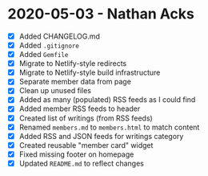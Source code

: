 # 2020-05-03 - Nathan Acks

- [X] Added CHANGELOG.md
- [X] Added `.gitignore`
- [X] Added `Gemfile`
- [X] Migrate to Netlify-style redirects
- [X] Migrate to Netlify-style build infrastructure
- [X] Separate member data from page
- [X] Clean up unused files
- [X] Added as many (populated) RSS feeds as I could find
- [X] Added member RSS feeds to header
- [X] Created list of writings (from RSS feeds)
- [X] Renamed `members.md` to `members.html` to match content
- [X] Added RSS and JSON feeds for writings category
- [X] Created reusable "member card" widget
- [X] Fixed missing footer on homepage
- [X] Updated `README.md` to reflect changes
